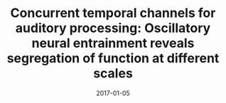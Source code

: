 ---
title: "Concurrent temporal channels for auditory processing: Oscillatory neural entrainment reveals segregation of function at different scales"
collection: publications
permalink: /publication/2017_concurrent-temporal-channels-for-auditory-processi
date: 2017-01-05
year: 2017
venue: 'PLoS Biology'
authors: 'Teng X, Tian X, Rowland J, Poeppel D'
number: '142'
citation: 'Teng X, Tian X, Rowland J, Poeppel D (2017). Concurrent temporal channels for auditory processing: Oscillatory neural entrainment reveals segregation of function at different scales. PLoS Biology.'
category: 'article'
---